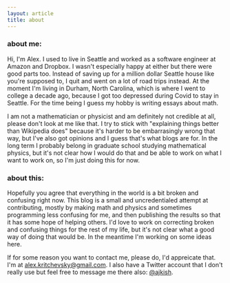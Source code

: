 ```yaml
---
layout: article
title: about
---
```


### about me:

Hi, I'm Alex. I used to live in Seattle and worked as a software engineer at Amazon and Dropbox. I wasn't especially happy at either but there were good parts too. Instead of saving up for a million dollar Seattle house like you're supposed to, I quit and went on a lot of road trips instead. At the moment I'm living in Durham, North Carolina, which is where I went to college a decade ago, because I got too depressed during Covid to stay in Seattle. For the time being I guess my hobby is writing essays about math.

I am not a mathematician or physicist and am definitely not credible at all, please don't look at me like that. I try to stick with "explaining things better than Wikipedia does" because it's harder to be embarrasingly wrong that way, but I've also got opinions and I guess that's what blogs are for. In the long term I probably belong in graduate school studying mathematical physics, but it's not clear how I would do that and be able to work on what I want to work on, so I'm just doing this for now.

### about this:

Hopefully you agree that everything in the world is a bit broken and confusing right now. This blog is a small and uncredentialed attempt at contributing, mostly by making math and physics and sometimes programming less confusing for me, and then publishing the results so that it has some hope of helping others. I'd love to work on correcting broken and confusing things for the rest of my life, but it's not clear what a good way of doing that would be. In the meantime I'm working on some ideas here.

If for some reason you want to contact me, please do, I'd appreicate that. I'm at <alex.kritchevsky@gmail.com>. I also have a Twitter account that I don't really use but feel free to message me there also: [@ajkish](https://twitter.com/ajkish).